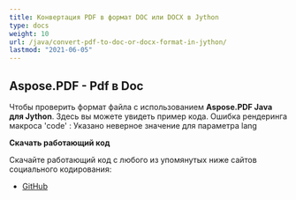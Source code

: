 ```yaml
---
title: Конвертация PDF в формат DOC или DOCX в Jython
type: docs
weight: 10
url: /java/convert-pdf-to-doc-or-docx-format-in-jython/
lastmod: "2021-06-05"
---
```


## Aspose.PDF - Pdf в Doc

Чтобы проверить формат файла с использованием **Aspose.PDF Java для Jython**. Здесь вы можете увидеть пример кода.
Ошибка рендеринга макроса 'code' : Указано неверное значение для параметра lang

**Скачать работающий код**

Скачайте работающий код с любого из упомянутых ниже сайтов социального кодирования:

- [GitHub](https://github.com/aspose-pdf/Aspose.PDF-for-Java/releases)